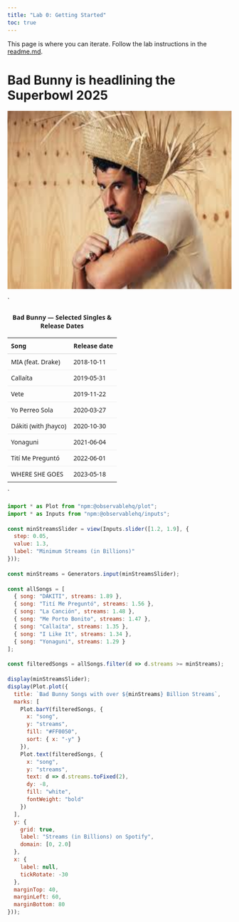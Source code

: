 ```yaml
---
title: "Lab 0: Getting Started"
toc: true
---
```


This page is where you can iterate. Follow the lab instructions in the [readme.md](./README.md).


# Bad Bunny is headlining the Superbowl 2025
<img src="Bad Bunny.jpeg" alt="Bad Bunny with PAVA" width="600" height="400">


`
<table style="width:100%; max-width:560px; border-collapse:collapse; font-family:system-ui, sans-serif; font-size:14px;">
  <caption style="caption-side:top; padding:6px 0; font-weight:600;">Bad Bunny — Selected Singles & Release Dates</caption>
  <thead>
    <tr>
      <th style="text-align:left; border-bottom:1px solid #ccc; padding:8px;">Song</th>
      <th style="text-align:left; border-bottom:1px solid #ccc; padding:8px;">Release date</th>
    </tr>
  </thead>
  <tbody>
    <tr>
      <td style="padding:8px; border-bottom:1px solid #eee;">MIA (feat. Drake)</td>
      <td style="padding:8px; border-bottom:1px solid #eee;">2018-10-11</td>
    </tr>
    <tr>
      <td style="padding:8px; border-bottom:1px solid #eee;">Callaíta</td>
      <td style="padding:8px; border-bottom:1px solid #eee;">2019-05-31</td>
    </tr>
    <tr>
      <td style="padding:8px; border-bottom:1px solid #eee;">Vete</td>
      <td style="padding:8px; border-bottom:1px solid #eee;">2019-11-22</td>
    </tr>
    <tr>
      <td style="padding:8px; border-bottom:1px solid #eee;">Yo Perreo Sola</td>
      <td style="padding:8px; border-bottom:1px solid #eee;">2020-03-27</td>
    </tr>
    <tr>
      <td style="padding:8px; border-bottom:1px solid #eee;">Dákiti (with Jhayco)</td>
      <td style="padding:8px; border-bottom:1px solid #eee;">2020-10-30</td>
    </tr>
    <tr>
      <td style="padding:8px; border-bottom:1px solid #eee;">Yonaguni</td>
      <td style="padding:8px; border-bottom:1px solid #eee;">2021-06-04</td>
    </tr>
    <tr>
      <td style="padding:8px; border-bottom:1px solid #eee;">Tití Me Preguntó</td>
      <td style="padding:8px; border-bottom:1px solid #eee;">2022-06-01</td>
    </tr>
    <tr>
      <td style="padding:8px;">WHERE SHE GOES</td>
      <td style="padding:8px;">2023-05-18</td>
    </tr>
  </tbody>
</table>
`


```js
import * as Plot from "npm:@observablehq/plot";
import * as Inputs from "npm:@observablehq/inputs";

const minStreamsSlider = view(Inputs.slider([1.2, 1.9], {
  step: 0.05,
  value: 1.3,
  label: "Minimum Streams (in Billions)"
}));

const minStreams = Generators.input(minStreamsSlider);

const allSongs = [
  { song: "DÁKITI", streams: 1.89 },
  { song: "Tití Me Preguntó", streams: 1.56 },
  { song: "La Canción", streams: 1.48 },
  { song: "Me Porto Bonito", streams: 1.47 },
  { song: "Callaíta", streams: 1.35 },
  { song: "I Like It", streams: 1.34 },
  { song: "Yonaguni", streams: 1.29 }
];

const filteredSongs = allSongs.filter(d => d.streams >= minStreams);

display(minStreamsSlider);
display(Plot.plot({
  title: `Bad Bunny Songs with over ${minStreams} Billion Streams`,
  marks: [
    Plot.barY(filteredSongs, {
      x: "song",
      y: "streams",
      fill: "#FF0050",
      sort: { x: "-y" }
    }),
    Plot.text(filteredSongs, {
      x: "song",
      y: "streams",
      text: d => d.streams.toFixed(2),
      dy: -8,
      fill: "white",
      fontWeight: "bold"
    })
  ],
  y: {
    grid: true,
    label: "Streams (in Billions) on Spotify",
    domain: [0, 2.0]
  },
  x: {
    label: null,
    tickRotate: -30
  },
  marginTop: 40,
  marginLeft: 60,
  marginBottom: 80
}));







```
